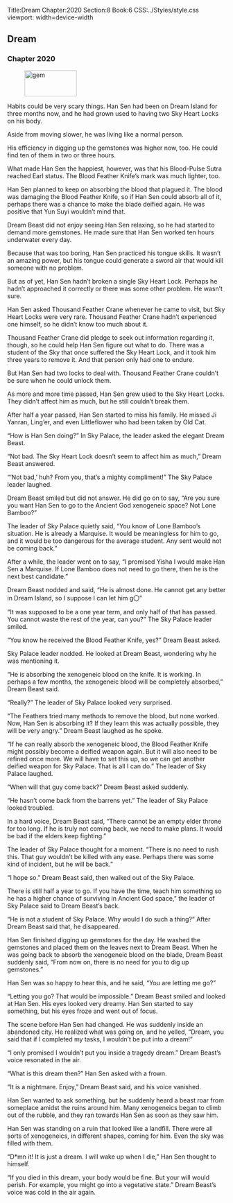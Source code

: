 Title:Dream 
Chapter:2020 
Section:8 
Book:6 
CSS:../Styles/style.css 
viewport: width=device-width
  
## Dream
### Chapter 2020
  
<figure>
	<img src="../Images/gem.gif" alt="gem" id="gem" width="120" height="60" />
</figure>
  

  
Habits could be very scary things. Han Sen had been on Dream Island for three months now, and he had grown used to having two Sky Heart Locks on his body.

Aside from moving slower, he was living like a normal person.

His efficiency in digging up the gemstones was higher now, too. He could find ten of them in two or three hours.

What made Han Sen the happiest, however, was that his Blood-Pulse Sutra reached Earl status. The Blood Feather Knife’s mark was much lighter, too.

Han Sen planned to keep on absorbing the blood that plagued it. The blood was damaging the Blood Feather Knife, so if Han Sen could absorb all of it, perhaps there was a chance to make the blade deified again. He was positive that Yun Suyi wouldn’t mind that.

Dream Beast did not enjoy seeing Han Sen relaxing, so he had started to demand more gemstones. He made sure that Han Sen worked ten hours underwater every day.

Because that was too boring, Han Sen practiced his tongue skills. It wasn’t an amazing power, but his tongue could generate a sword air that would kill someone with no problem.

But as of yet, Han Sen hadn’t broken a single Sky Heart Lock. Perhaps he hadn’t approached it correctly or there was some other problem. He wasn’t sure.

Han Sen asked Thousand Feather Crane whenever he came to visit, but Sky Heart Locks were very rare. Thousand Feather Crane hadn’t experienced one himself, so he didn’t know too much about it.

Thousand Feather Crane did pledge to seek out information regarding it, though, so he could help Han Sen figure out what to do. There was a student of the Sky that once suffered the Sky Heart Lock, and it took him three years to remove it. And that person only had one to endure.

But Han Sen had two locks to deal with. Thousand Feather Crane couldn’t be sure when he could unlock them.

As more and more time passed, Han Sen grew used to the Sky Heart Locks. They didn’t affect him as much, but he still couldn’t break them.

After half a year passed, Han Sen started to miss his family. He missed Ji Yanran, Ling’er, and even Littleflower who had been taken by Old Cat.

“How is Han Sen doing?” In Sky Palace, the leader asked the elegant Dream Beast.

“Not bad. The Sky Heart Lock doesn’t seem to affect him as much,” Dream Beast answered.

“‘Not bad,’ huh? From you, that’s a mighty compliment!” The Sky Palace leader laughed.

Dream Beast smiled but did not answer. He did go on to say, “Are you sure you want Han Sen to go to the Ancient God xenogeneic space? Not Lone Bamboo?”

The leader of Sky Palace quietly said, “You know of Lone Bamboo’s situation. He is already a Marquise. It would be meaningless for him to go, and it would be too dangerous for the average student. Any sent would not be coming back.”

After a while, the leader went on to say, “I promised Yisha I would make Han Sen a Marquise. If Lone Bamboo does not need to go there, then he is the next best candidate.”

Dream Beast nodded and said, “He is almost done. He cannot get any better in Dream Island, so I suppose I can let him g〇”

“It was supposed to be a one year term, and only half of that has passed. You cannot waste the rest of the year, can you?” The Sky Palace leader smiled.

“You know he received the Blood Feather Knife, yes?” Dream Beast asked.

Sky Palace leader nodded. He looked at Dream Beast, wondering why he was mentioning it.

“He is absorbing the xenogeneic blood on the knife. It is working. In perhaps a few months, the xenogeneic blood will be completely absorbed,” Dream Beast said.

“Really?” The leader of Sky Palace looked very surprised.

“The Feathers tried many methods to remove the blood, but none worked. Now, Han Sen is absorbing it? If they learn this was actually possible, they will be very angry.” Dream Beast laughed as he spoke.

“If he can really absorb the xenogeneic blood, the Blood Feather Knife might possibly become a deified weapon again. But it will also need to be refined once more. We will have to set this up, so we can get another deified weapon for Sky Palace. That is all I can do.” The leader of Sky Palace laughed.

“When will that guy come back?” Dream Beast asked suddenly.

“He hasn’t come back from the barrens yet.” The leader of Sky Palace looked troubled.

In a hard voice, Dream Beast said, “There cannot be an empty elder throne for too long. If he is truly not coming back, we need to make plans. It would be bad if the elders keep fighting.”

The leader of Sky Palace thought for a moment. “There is no need to rush this. That guy wouldn’t be killed with any ease. Perhaps there was some kind of incident, but he will be back.”

“I hope so.” Dream Beast said, then walked out of the Sky Palace.

There is still half a year to go. If you have the time, teach him something so he has a higher chance of surviving in Ancient God space,” the leader of Sky Palace said to Dream Beast’s back.

“He is not a student of Sky Palace. Why would I do such a thing?” After Dream Beast said that, he disappeared.

Han Sen finished digging up gemstones for the day. He washed the gemstones and placed them on the leaves next to Dream Beast. When he was going back to absorb the xenogeneic blood on the blade, Dream Beast suddenly said, “From now on, there is no need for you to dig up gemstones.”

Han Sen was so happy to hear this, and he said, “You are letting me go?”

“Letting you go? That would be impossible.” Dream Beast smiled and looked at Han Sen. His eyes looked very dreamy. Han Sen started to say something, but his eyes froze and went out of focus.

The scene before Han Sen had changed. He was suddenly inside an abandoned city. He realized what was going on, and he yelled, “Dream, you said that if I completed my tasks, I wouldn’t be put into a dream!”

“I only promised I wouldn’t put you inside a tragedy dream.” Dream Beast’s voice resonated in the air.

“What is this dream then?” Han Sen asked with a frown.

“It is a nightmare. Enjoy,” Dream Beast said, and his voice vanished.

Han Sen wanted to ask something, but he suddenly heard a beast roar from someplace amidst the ruins around him. Many xenogeneics began to climb out of the rubble, and they ran towards Han Sen as soon as they saw him.

Han Sen was standing on a ruin that looked like a landfill. There were all sorts of xenogeneics, in different shapes, coming for him. Even the sky was filled with them.

“D*mn it! It is just a dream. I will wake up when I die,” Han Sen thought to himself.

“If you died in this dream, your body would be fine. But your will would perish. For example, you might go into a vegetative state.” Dream Beast’s voice was cold in the air again.